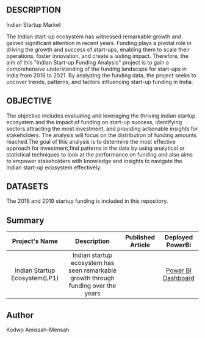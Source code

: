 ## DESCRIPTION
Indian Startup Market

The Indian start-up ecosystem has witnessed remarkable growth and gained significant attention in recent years. Funding plays a pivotal role in driving the growth and success of start-ups, enabling them to scale their operations, foster innovation, and create a lasting impact. Therefore, the aim of this "Indian Start-up Funding Analysis" project is to gain a comprehensive understanding of the funding landscape for start-ups in India from 2018 to 2021. By analyzing the funding data, the project seeks to uncover trends, patterns, and factors influencing start-up funding in India. 



## OBJECTIVE
The objective includes evaluating and leveraging the thriving indian startup ecosystem and the impact of funding on start-up success, identifying sectors attracting the most investment, and providing actionable insights for stakeholders. The analysis will focus on the distribution of funding amounts reached.The goal of this analysis is to determine the most effective approach for investment,find patterns in the data by using analytical or statistical techniques to look at the performance on funding and also aims to empower stakeholders with knowledge and insights to navigate the Indian start-up ecosystem effectively. 


## DATASETS
The 2018 and 2019 startup funding is included in this repository.

## Summary

 | Project's Name | Description    | Published Article  | Deployed PowerBi 
|:--------------:|:--------------:|:--------------:|:--------------:|
|  Indian Startup Ecosystem(LP1)      | Indian startup ecosystem has seen remarkable growth through funding over the years  |           |    [Power BI Dashboard](https://app.powerbi.com/links/kgGfSmdHxh?ctid=4487b52f-f118-4830-b49d-3c298cb71075&pbi_source=linkShare)    |

## Author 
Kodwo Amissah-Mensah
